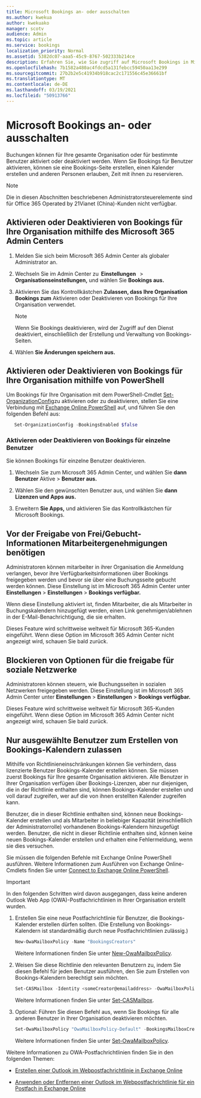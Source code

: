 ```yaml
---
title: Microsoft Bookings an- oder ausschalten
ms.author: kwekua
author: kwekuako
manager: scotv
audience: Admin
ms.topic: article
ms.service: bookings
localization_priority: Normal
ms.assetid: 5382dc07-aaa5-45c9-8767-502333b214ce
description: Erfahren Sie, wie Sie zugriff auf Microsoft Bookings in Microsoft 365 erhalten.
ms.openlocfilehash: 7b1582a480ac4fdcd5a131febcc59450aa13e299
ms.sourcegitcommit: 27b2b2e5c41934b918cac2c171556c45e36661bf
ms.translationtype: MT
ms.contentlocale: de-DE
ms.lasthandoff: 03/19/2021
ms.locfileid: "50913766"
---
```

# <a name="turn-microsoft-bookings-on-or-off"></a>Microsoft Bookings an- oder ausschalten

Buchungen können für Ihre gesamte Organisation oder für bestimmte Benutzer aktiviert oder deaktiviert werden. Wenn Sie Bookings für Benutzer aktivieren, können sie eine Bookings-Seite erstellen, einen Kalender erstellen und anderen Personen erlauben, Zeit mit ihnen zu reservieren.

> [!NOTE]
> Die in diesen Abschnitten beschriebenen Administratorsteuerelemente sind für Office 365 Operated by 21Vianet (China)-Kunden nicht verfügbar.

## <a name="turn-bookings-on-or-off-for-your-organization-using-the-microsoft-365-admin-center"></a>Aktivieren oder Deaktivieren von Bookings für Ihre Organisation mithilfe des Microsoft 365 Admin Centers

1. Melden Sie sich beim Microsoft 365 Admin Center als globaler Administrator an.

2. Wechseln Sie im Admin Center zu  **Einstellungen**   \> **Organisationseinstellungen,** und wählen Sie **Bookings aus.**

3. Aktivieren Sie das Kontrollkästchen **Zulassen, dass Ihre Organisation Bookings zum** Aktivieren oder Deaktivieren von Bookings für Ihre Organisation verwendet.

   > [!NOTE]
   > Wenn Sie Bookings deaktivieren, wird der Zugriff auf den Dienst deaktiviert, einschließlich der Erstellung und Verwaltung von Bookings-Seiten.

4. Wählen **Sie Änderungen speichern aus.**

## <a name="turn-bookings-on-or-off-for-your-organization-using-powershell"></a>Aktivieren oder Deaktivieren von Bookings für Ihre Organisation mithilfe von PowerShell

Um Bookings für Ihre Organisation mit dem PowerShell-Cmdlet [Set-OrganizationConfig](/powershell/module/exchange/set-organizationconfig)zu aktivieren oder zu deaktivieren, stellen Sie eine Verbindung mit [Exchange Online PowerShell](/powershell/exchange/connect-to-exchange-online-powershell) auf, und führen Sie den folgenden Befehl aus:

```PowerShell
   Set-OrganizationConfig -BookingsEnabled $false
```

### <a name="turn-bookings-on-or-off-for-individual-users"></a>Aktivieren oder Deaktivieren von Bookings für einzelne Benutzer

Sie können Bookings für einzelne Benutzer deaktivieren.

1. Wechseln Sie zum Microsoft 365 Admin Center, und wählen Sie **dann Benutzer** Aktive \> **Benutzer aus.**

1. Wählen Sie den gewünschten Benutzer aus, und wählen Sie **dann Lizenzen und Apps aus.**

1. Erweitern **Sie Apps,** und aktivieren Sie das Kontrollkästchen für Microsoft Bookings.

## <a name="require-staff-approvals-before-sharing-freebusy-information"></a>Vor der Freigabe von Frei/Gebucht-Informationen Mitarbeitergenehmigungen benötigen

Administratoren können mitarbeiter in ihrer Organisation die Anmeldung verlangen, bevor ihre Verfügbarkeitsinformationen über Bookings freigegeben werden und bevor sie über eine Buchungsseite gebucht werden können. Diese Einstellung ist im Microsoft 365 Admin Center unter **Einstellungen** \> **Einstellungen** \> **Bookings verfügbar.**

Wenn diese Einstellung aktiviert ist, finden Mitarbeiter, die als Mitarbeiter in Buchungskalendern hinzugefügt werden, einen Link genehmigen/ablehnen in der E-Mail-Benachrichtigung, die sie erhalten.

Dieses Feature wird schrittweise weltweit für Microsoft 365-Kunden eingeführt. Wenn diese Option im Microsoft 365 Admin Center nicht angezeigt wird, schauen Sie bald zurück.

## <a name="block-social-sharing-options"></a>Blockieren von Optionen für die freigabe für soziale Netzwerke

Administratoren können steuern, wie Buchungsseiten in sozialen Netzwerken freigegeben werden. Diese Einstellung ist im Microsoft 365 Admin Center unter **Einstellungen** \> **Einstellungen** \> **Bookings verfügbar.**

Dieses Feature wird schrittweise weltweit für Microsoft 365-Kunden eingeführt. Wenn diese Option im Microsoft 365 Admin Center nicht angezeigt wird, schauen Sie bald zurück.

## <a name="allow-only-selected-users-to-create-bookings-calendars"></a>Nur ausgewählte Benutzer zum Erstellen von Bookings-Kalendern zulassen

Mithilfe von Richtlinieneinschränkungen können Sie verhindern, dass lizenzierte Benutzer Bookings-Kalender erstellen können. Sie müssen zuerst Bookings für Ihre gesamte Organisation aktivieren. Alle Benutzer in Ihrer Organisation verfügen über Bookings-Lizenzen, aber nur diejenigen, die in der Richtlinie enthalten sind, können Bookings-Kalender erstellen und voll darauf zugreifen, wer auf die von ihnen erstellten Kalender zugreifen kann.

Benutzer, die in dieser Richtlinie enthalten sind, können neue Bookings-Kalender erstellen und als Mitarbeiter in beliebiger Kapazität (einschließlich der Administratorrolle) vorhandenen Bookings-Kalendern hinzugefügt werden. Benutzer, die nicht in dieser Richtlinie enthalten sind, können keine neuen Bookings-Kalender erstellen und erhalten eine Fehlermeldung, wenn sie dies versuchen.

Sie müssen die folgenden Befehle mit Exchange Online PowerShell ausführen. Weitere Informationen zum Ausführen von Exchange Online-Cmdlets finden Sie unter [Connect to Exchange Online PowerShell](/powershell/exchange/connect-to-exchange-online-powershell).

> [!IMPORTANT]
> In den folgenden Schritten wird davon ausgegangen, dass keine anderen Outlook Web App (OWA)-Postfachrichtlinien in Ihrer Organisation erstellt wurden.

1. Erstellen Sie eine neue Postfachrichtlinie für Benutzer, die Bookings-Kalender erstellen dürfen sollten. (Die Erstellung von Bookings-Kalendern ist standardmäßig durch neue Postfachrichtlinien zulässig.)

   ```PowerShell
   New-OwaMailboxPolicy -Name "BookingsCreators"
   ```

   Weitere Informationen finden Sie unter [New-OwaMailboxPolicy](/powershell/module/exchange/new-owamailboxpolicy).

2. Weisen Sie diese Richtlinie den relevanten Benutzern zu, indem Sie diesen Befehl für jeden Benutzer ausführen, den Sie zum Erstellen von Bookings-Kalendern berechtigt sein möchten.

   ```PowerShell
   Set-CASMailbox -Identity <someCreator@emailaddress> -OwaMailboxPolicy "BookingsCreators"
   ```

   Weitere Informationen finden Sie unter [Set-CASMailbox](/powershell/module/exchange/set-casmailbox).

3. Optional: Führen Sie diesen Befehl aus, wenn Sie Bookings für alle anderen Benutzer in Ihrer Organisation deaktivieren möchten.

   ```PowerShell
   Set-OwaMailboxPolicy "OwaMailboxPolicy-Default" -BookingsMailboxCreationEnabled:$false
   ```

   Weitere Informationen finden Sie unter [Set-OwaMailboxPolicy](/powershell/module/exchange/set-owamailboxpolicy).

Weitere Informationen zu OWA-Postfachrichtlinien finden Sie in den folgenden Themen:

- [Erstellen einer Outlook im Webpostfachrichtlinie in Exchange Online](/exchange/clients-and-mobile-in-exchange-online/outlook-on-the-web/create-outlook-web-app-mailbox-policy)

- [Anwenden oder Entfernen einer Outlook im Webpostfachrichtlinie für ein Postfach in Exchange Online](/exchange/clients-and-mobile-in-exchange-online/outlook-on-the-web/create-outlook-web-app-mailbox-policy)